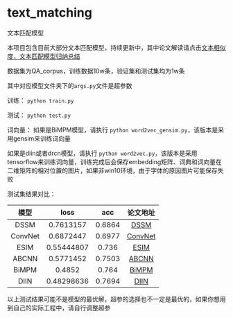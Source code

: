 # text_matching
文本匹配模型

本项目包含目前大部分文本匹配模型，持续更新中，其中论文解读请点击[文本相似度，文本匹配模型归纳总结](https://blog.csdn.net/u012526436/article/details/90179466)

数据集为QA_corpus，训练数据10w条，验证集和测试集均为1w条

其中对应模型文件夹下的`args.py`文件是超参数

训练：
`python train.py`

测试：
`python test.py`

词向量：
如果是BiMPM模型，请执行
`python word2vec_gensim.py`，该版本是采用gensim来训练词向量

如果是diin或者drcn模型，请执行
`python word2vec.py`，该版本是采用tensorflow来训练词向量，训练完成后会保存embedding矩阵、词典和词向量在二维矩阵的相对位置的图片，如果非win10环境，由于字体的原因图片可能保存失败

测试集结果对比：

模型 | loss | acc | 论文地址
:-: | :-: | :-: | :-: |
DSSM | 0.7613157 | 0.6864 | [DSSM](https://posenhuang.github.io/papers/cikm2013_DSSM_fullversion.pdf) |
ConvNet | 0.6872447 | 0.6977 | [ConvNet](http://citeseerx.ist.psu.edu/viewdoc/download?doi=10.1.1.723.6492&rep=rep1&type=pdf) |
ESIM | 0.55444807| 0.736 | [ESIM](https://arxiv.org/pdf/1609.06038.pdf) |
ABCNN | 0.5771452| 0.7503 | [ABCNN](https://arxiv.org/pdf/1512.05193.pdf) |
BiMPM | 0.4852| 0.764 | [BiMPM](https://arxiv.org/pdf/1702.03814.pdf) |
DIIN | 0.48298636| 0.7694 | [DIIN](https://arxiv.org/pdf/1709.04348.pdf) |

以上测试结果可能不是模型的最优解，超参的选择也不一定是最优的，如果你想用到自己的实际工程中，请自行调整超参